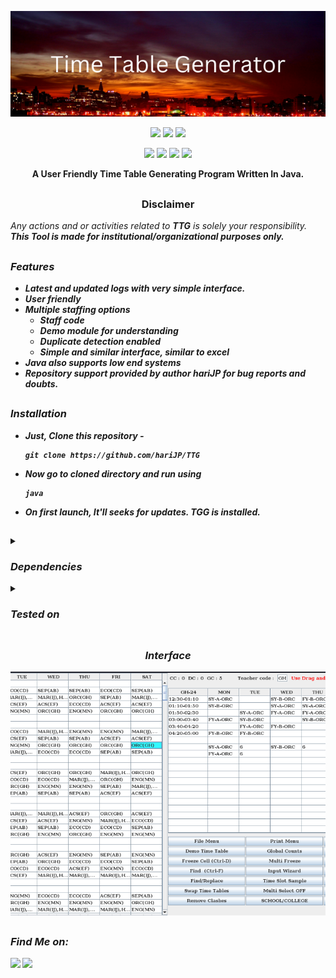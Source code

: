 <!-- TTG -->

<p align="center">
  <img src="TTG.png">
</p>

<p align="center">
  <img src="https://img.shields.io/badge/VERSION-1.0.1-green">
  <img src="https://img.shields.io/badge/LICENSE-GNU%20v3.0-orange">
  <img src="https://img.shields.io/badge/ISSUES-0%20OPEN-red">
  
</p>

<p align="center">
  <img src="https://img.shields.io/badge/Author-hariJP-blue">
  <img src="https://img.shields.io/badge/Open%20Source-yes-brightgreen">
  <img src="https://img.shields.io/badge/Maintained%3F-yes-9cf">
  <img src="https://img.shields.io/badge/Written%20In-java-blue">

</p>

<p align="center"><b>A User Friendly Time Table Generating Program Written In Java.</b></p>

##
<h3><p align="center">Disclaimer</p></h3>
<i>Any actions and or activities related to <b>TTG</b> is solely your responsibility.
<b>This Tool is made for institutional/organizational purposes only.

##

### Features

- Latest and updated logs with very simple interface.
- User friendly
- Multiple staffing options
  - Staff code
  - Demo module for understanding
  - Duplicate detection enabled
  - Simple and similar interface, similar to excel 
- Java also supports low end systems 
- Repository support provided by author hariJP for bug reports and doubts.

##
### Installation

- Just, Clone this repository -
  ```
  git clone https://github.com/hariJP/TTG
  ```

- Now go to cloned directory and run using 
  ```
  java
  ```
  

- On first launch, It'll seeks for updates. ***TGG*** is installed.

##

##

<details>
  <summary><h3>Dependencies</h3></summary>

<b>TTG</b> requires following programs to run properly - 
- `git`
- `java`
- `jar or jre`

> All the dependencies will be installed automatically when you run **TGG** for the first time.


</details>

<details>
  <summary><h3>Tested on</h3></summary>

- **Kali**
- **Ubuntu**
- **Debian**
- **Arch**
- **Manjaro**
- **Fedora**
- **Windows**
</details>



##

<h3 align="center"><i>Interface</i></h3>
<p align="center">
<img src="interface.png"/>
</p>

##
### Find Me on:
<p align="left">
  <a href="https://www.instagram.com/hari.jayram" target="_blank"><img src="https://img.shields.io/badge/Socials-grey?style=for-the-badge&logo=linktree"></a>
  <a href="https://github.com/hariJP" target="_blank"><img src="https://img.shields.io/badge/Github-blue?style=for-the-badge&logo=github"></a>
</p>
